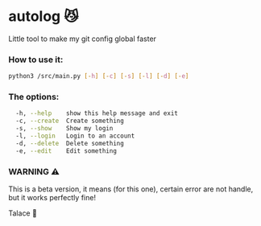 # autolog 😼
Little tool to make my git config global faster

### How to use it:
```bash
python3 /src/main.py [-h] [-c] [-s] [-l] [-d] [-e]
```

### The options:
```bash
  -h, --help    show this help message and exit
  -c, --create  Create something
  -s, --show    Show my login
  -l, --login   Login to an account
  -d, --delete  Delete something
  -e, --edit    Edit something
```
### WARNING ⚠️
This is a beta version, it means (for this one), certain error are not handle, but it works perfectly fine!

Talace 🌌